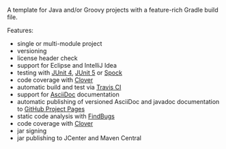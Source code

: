 A template for Java and/or Groovy projects with a feature-rich Gradle build file.

Features:
 - single or multi-module project
 - versioning
 - license header check
 - support for Eclipse and IntelliJ Idea
 - testing with [JUnit 4](https://junit.org/junit4), [JUnit 5](https://junit.org/junit5) or [Spock](http://spockframework.org)
 - code coverage with [Clover](https://www.atlassian.com/software/clover)
 - automatic build and test via [Travis CI](https://travis-ci.com/)
 - support for [AsciiDoc](http://asciidoc.org/) documentation
 - automatic publishing of versioned AsciiDoc and javadoc documentation to [GitHub Project Pages](https://help.github.com/articles/user-organization-and-project-pages/#project-pages)
 - static code analysis with [FindBugs](http://findbugs.sourceforge.net/)
 - code coverage with [Clover](https://www.atlassian.com/software/clover)
 - jar signing
 - jar publishing to JCenter and Maven Central
